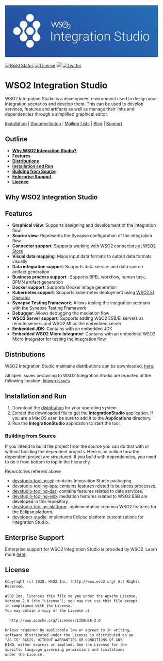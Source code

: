 ![WSO2 Integration Studio](gh-docs/images/integration-studio-logo.png?raw=true)

[![Build Status](https://travis-ci.org/wso2/devstudio-tooling-ei.svg?branch=master)](https://travis-ci.org/wso2/devstudio-tooling-ei)
[![License](https://img.shields.io/badge/License-Apache%202.0-blue.svg)](https://github.com/wso2/devstudio-tooling-ei/blob/master/LICENSE)
[<img src="https://img.shields.io/badge/Slack-@wso2--ei-blue">](https://ei-slack.wso2.com/)
[![Twitter](https://img.shields.io/twitter/follow/wso2.svg?style=social&label=Follow)](https://twitter.com/intent/follow?screen_name=wso2)


# WSO2 Integration Studio

WSO2 Integration Studio is a development environment used to design your integration scenarios and develop them. This can be used to develop services, features and artifacts as well as manage their links and dependencies through a simplified graphical editor.

[Installation](https://ei.docs.wso2.com/en/latest/micro-integrator/develop/installing-WSO2-Integration-Studio/) | 
[Documentation](https://ei.docs.wso2.com/en/latest/micro-integrator/develop/intro-integration-development/) | 
[Mailing Lists](https://wso2.com/mail/) | 
[Blog](https://wso2.com/blogs/thesource/) | 
[Support](https://wso2.com/subscription)


## Outline 

- [**Why WSO2 Integration Studio?**](#Why-WSO2-Enterprise-Integrator)
- [**Features**](#Features)
- [**Distributions**](#Distributions)
- [**Installation and Run**](#Installation-and-Run)
- [**Building from Source**](#Building-from-Source)
- [**Enterprise Support**](#Enterprise-Support)
- [**Licence**](#License)


## Why WSO2 Integration Studio


## Features

- **Graphical view**: Supports designing and development of the integration flow 
- **Source view**: Represents the Synapse configuration of the integration flow
- **Connector support**: Supports working with WSO2 connectors at [WSO2 Store](https://store.wso2.com/store/assets/esbconnector/list)
- **Visual data mapping**: Maps input data formats to output data formats visually
- **Data integration support**: Supports data service and data source artifact generation
- **Business process support** : Supports BPEL workflow, human task, BPMN artifact generation
- **Docker support**: Supports Docker image generation
- **Kubernetes support**: Supports kubernetes deployment using [WSO2 EI Operator](https://github.com/wso2/k8s-ei-operator)
- **Synapse Testing Framework**: Allows testing the integration scenario with the Synapse Testing Framework
- **Debugger**: Allows debugging the mediation flow
- **WSO2 Server support**: Supports adding WSO2 ESB/EI servers as remote servers and WSO2 MI as the embedded server
- **Embedded JDK**: Contains with an embedded JDK
- **Embedded WSO2 Micro Integrator**: Contains with an embedded WSO2 Micro Integrator for testing the integration flow


## Distributions
WSO2 Integration Studio maintains distributions can be downloaded, [here](https://wso2.com/integration/integration-studio/).

All open issues pertaining to WSO2 Integration Studio are reported at the following location: 
[known issues](https://github.com/wso2/devstudio-tooling-ei/issues)


## Installation and Run
1. Download the [distribution](https://wso2.com/integration/integration-studio/) for your operating system.
2. Extract the downloaded file to get the **IntegrationStudio** application. If you are a MacOS user, be sure to add it to the **Applications** directory.
3. Run the **IntegrationStudio** application to start the tool.


### Building from Source

If you intend to build the project from the source you can do that with or without building the dependent projects. 
Here is an outline how the dependent project are structured. If you build with dependencies, you need to do it from 
bottom to top in the hierarchy.

Repositories referred above

- [devstudio-tooling-ei](https://github.com/wso2/devstudio-tooling-ei/): contains Integration Studio packaging.
- [devstudio-tooling-bps](https://github.com/wso2/devstudio-tooling-bps): contains features related to business processes. 
- [devstudio-tooling-dss](https://github.com/wso2/devstudio-tooling-dss/): contains features related to data services.
- [devstudio-tooling-esb](https://github.com/wso2/devstudio-tooling-esb/): mediation features related to WSO2 ESB are developed in this repository. 
- [devstudio-tooling-platform](https://github.com/wso2/devstudio-tooling-platform/): implementation common WSO2 features for the Eclipse platform. 
- [developer-studio](https://github.com/wso2/developer-studio/): implements Eclipse platform customizations for Integration Studio.

## Enterprise Support

Enterprise support for WSO2 Integration Studio is provided by WSO2. Learn more [here](https://wso2.com/subscription).

## License

```
Copyright (c) 2020, WSO2 Inc. (http://www.wso2.org) All Rights Reserved.

WSO2 Inc. licenses this file to you under the Apache License,
Version 2.0 (the "License"); you may not use this file except
in compliance with the License.
You may obtain a copy of the License at

  http://www.apache.org/licenses/LICENSE-2.0

Unless required by applicable law or agreed to in writing,
software distributed under the License is distributed on an
"AS IS" BASIS, WITHOUT WARRANTIES OR CONDITIONS OF ANY
KIND, either express or implied. See the License for the
specific language governing permissions and limitations
under the License.
```